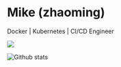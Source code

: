 # Mike (zhaoming)

Docker | Kubernetes | CI/CD Engineer

![](https://visitor-badge.glitch.me/badge?page_id=zhaoming-mike)

![Github stats](https://github-readme-stats.vercel.app/api?username=zhaoming-mike&theme=default&count_private=true&show_icons=false&hide_title=false&include_all_commits=false)
